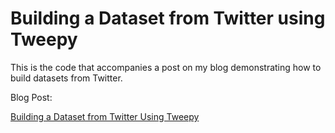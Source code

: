 # Building a Dataset from Twitter using Tweepy

This is the code that accompanies a post on my blog demonstrating how to build datasets from Twitter.

Blog Post: 

[Building a Dataset from Twitter Using Tweepy](https://www.jimmycollins.org/blog/?p=1052)
